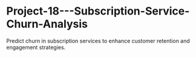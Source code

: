 # Project-18---Subscription-Service-Churn-Analysis
Predict churn in subscription services to enhance customer retention and engagement strategies.
